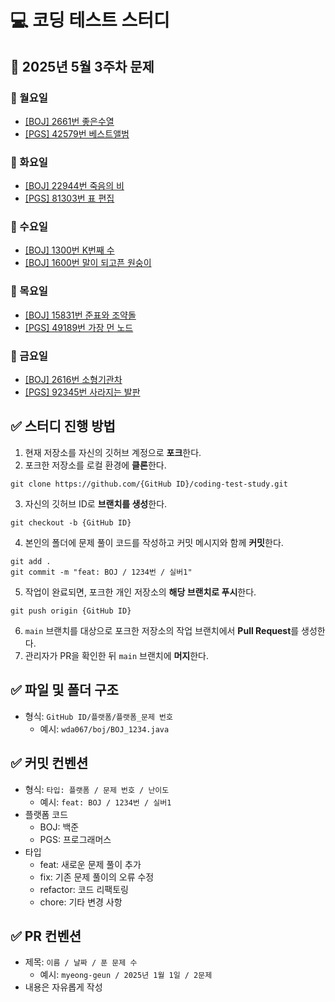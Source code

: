 # 💻 코딩 테스트 스터디
## 📅 2025년 5월 3주차 문제

### 📌 월요일
- [[BOJ] 2661번 좋은수열](https://www.acmicpc.net/problem/2661) 
- [[PGS] 42579번 베스트앨범](https://school.programmers.co.kr/learn/courses/30/lessons/42579)

### 📌 화요일
- [[BOJ] 22944번 죽음의 비](https://www.acmicpc.net/problem/22944)  
- [[PGS] 81303번 표 편집](https://school.programmers.co.kr/learn/courses/30/lessons/81303)

### 📌 수요일
- [[BOJ] 1300번 K번째 수](https://www.acmicpc.net/problem/1300)
- [[BOJ] 1600번 말이 되고픈 원숭이](https://www.acmicpc.net/problem/1600)

### 📌 목요일
- [[BOJ] 15831번 준표와 조약돌](https://www.acmicpc.net/problem/15831)  
- [[PGS] 49189번 가장 먼 노드](https://school.programmers.co.kr/learn/courses/30/lessons/49189)

### 📌 금요일
- [[BOJ] 2616번 소형기관차](https://www.acmicpc.net/problem/2616)
- [[PGS] 92345번 사라지는 발판](https://school.programmers.co.kr/learn/courses/30/lessons/92345)


## ✅ 스터디 진행 방법
1. 현재 저장소를 자신의 깃허브 계정으로 **포크**한다.
2. 포크한 저장소를 로컬 환경에 **클론**한다.
```
git clone https://github.com/{GitHub ID}/coding-test-study.git
```
3. 자신의 깃허브 ID로 **브랜치를 생성**한다.
```
git checkout -b {GitHub ID}
```
4. 본인의 폴더에 문제 풀이 코드를 작성하고 커밋 메시지와 함께 **커밋**한다.
```
git add .
git commit -m "feat: BOJ / 1234번 / 실버1"
```
5. 작업이 완료되면, 포크한 개인 저장소의 **해당 브랜치로 푸시**한다.
```
git push origin {GitHub ID}
```
6. `main` 브랜치를 대상으로 포크한 저장소의 작업 브랜치에서 **Pull Request**를 생성한다.
7. 관리자가 PR을 확인한 뒤 `main` 브랜치에 **머지**한다.

## ✅ 파일 및 폴더 구조
- 형식: `GitHub ID/플랫폼/플랫폼_문제 번호`
  - 예시: `wda067/boj/BOJ_1234.java`

## ✅ 커밋 컨벤션
- 형식: `타입: 플랫폼 / 문제 번호 / 난이도`
  - 예시: `feat: BOJ / 1234번 / 실버1`
- 플랫폼 코드
  - BOJ: 백준
  - PGS: 프로그래머스
- 타입
  - feat: 새로운 문제 풀이 추가
  - fix: 기존 문제 풀이의 오류 수정
  - refactor: 코드 리팩토링
  - chore: 기타 변경 사항

## ✅ PR 컨벤션
- 제목: `이름 / 날짜 / 푼 문제 수`
  - 예시: `myeong-geun / 2025년 1월 1일 / 2문제`
- 내용은 자유롭게 작성
